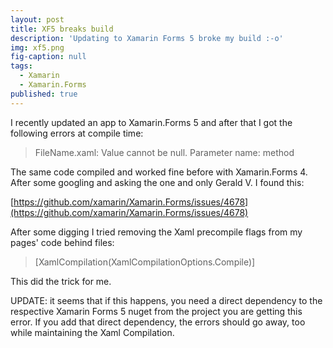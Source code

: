 ```yaml
---
layout: post
title: XF5 breaks build
description: 'Updating to Xamarin Forms 5 broke my build :-o'
img: xf5.png
fig-caption: null
tags:
  - Xamarin
  - Xamarin.Forms
published: true
---
```


I recently updated an app to Xamarin.Forms 5 and after that I got the following errors at compile time:

> FileName.xaml: Value cannot be null. Parameter name: method

The same code compiled and worked fine before with Xamarin.Forms 4. After some googling and asking the one and only Gerald V. I found this:

[https://github.com/xamarin/Xamarin.Forms/issues/4678](https://github.com/xamarin/Xamarin.Forms/issues/4678)

After some digging I tried removing the Xaml precompile flags from my pages' code behind files:

> [XamlCompilation(XamlCompilationOptions.Compile)]

This did the trick for me.

UPDATE: it seems that if this happens, you need a direct dependency to the respective Xamarin Forms 5 nuget from the project you are getting this error. If you add that direct dependency, the errors should go away, too while maintaining the Xaml Compilation.
